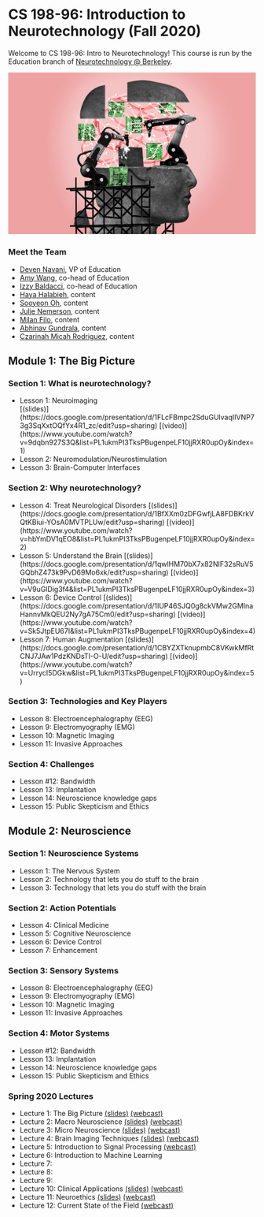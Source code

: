# CS 198-96: Introduction to Neurotechnology (Fall 2020)

Welcome to CS 198-96: Intro to Neurotechnology! This course is run by the Education branch of [Neurotechnology @ Berkeley](https://neurotech.berkeley.edu).

![](neurotech.gif)

<!-- ### Syllabus

[Syllabus](https://docs.google.com/document/d/1kKtiD6YWtURetEiy9AScyJoVWdasE68gR3KoMo3y4c4/edit?usp=sharing) -->

### Meet the Team

- [Deven Navani](https://linkedin.com/in/devennavani), VP of Education 
- [Amy Wang](https://www.linkedin.com/in/amywang58/), co-head of Education
- [Izzy Baldacci](https://www.linkedin.com/in/isabella-baldacci-74694519a/), co-head of Education
- [Haya Halabieh](https://www.linkedin.com/in/haya-halabieh-145941187/), content
- [Sooyeon Oh](https://www.linkedin.com/in/sooyeonoh/), content
- [Julie Nemerson](https://www.linkedin.com/in/julie-nemerson/), content
- [Milan Filo](https://www.linkedin.com/in/milan-f-b2a861110/), content
- [Abhinav Gundrala](), content
- [Czarinah Micah Rodriguez](), content

<h2>Module 1: The Big Picture</h2>
<h3>Section 1: What is neurotechnology?</h3>
<ul>
<li>Lesson 1: Neuroimaging</li> [(slides)](https://docs.google.com/presentation/d/1FLcFBmpc2SduGUlvaqIIVNP73g3SqXxtOQfYx4R1_zc/edit?usp=sharing) [(video)](https://www.youtube.com/watch?v=9dqbn927S3Q&list=PL1ukmPI3TksPBugenpeLF10jjRXR0upOy&index=1)
<li>Lesson 2: Neuromodulation/Neurostimulation</li>
<li>Lesson 3: Brain-Computer Interfaces</li>
</ul>
<h3>Section 2: Why neurotechnology?</h3>
<ul>
<li>Lesson 4: Treat Neurological Disorders [(slides)](https://docs.google.com/presentation/d/1BfXXm0zDFGwfjLA8FDBKrkVQtKBiui-YOsA0MVTPLUw/edit?usp=sharing) [(video)](https://www.youtube.com/watch?v=hbYmDV1qEO8&list=PL1ukmPI3TksPBugenpeLF10jjRXR0upOy&index=2)</li>
<li>Lesson 5: Understand the Brain [(slides)](https://docs.google.com/presentation/d/1qwlHM70bX7x82NIF32sRuV5GQbhZ473k9PvD69Mo6xk/edit?usp=sharing) [(video)](https://www.youtube.com/watch?v=V9uGlDig3f4&list=PL1ukmPI3TksPBugenpeLF10jjRXR0upOy&index=3)</li>
<li>Lesson 6: Device Control [(slides)](https://docs.google.com/presentation/d/1IUP46SJQ0g8ckVMw2GMInaHannvMkQEU2Ny7gA75Cm0/edit?usp=sharing) [(video)](https://www.youtube.com/watch?v=Sk5JtpEU67I&list=PL1ukmPI3TksPBugenpeLF10jjRXR0upOy&index=4)</li>
<li>Lesson 7: Human Augmentation [(slides)](https://docs.google.com/presentation/d/1CBYZXTknupmbC8VKwkMfRtCNJ7JAw1PdzKNDsTI-O-U/edit?usp=sharing) [(video)](https://www.youtube.com/watch?v=UrrycI5DGkw&list=PL1ukmPI3TksPBugenpeLF10jjRXR0upOy&index=5)</li>
</ul>
<h3>Section 3: Technologies and Key Players</h3>
<ul><li>Lesson 8: Electroencephalography (EEG)</li><li>Lesson 9: Electromyography (EMG)</li><li>Lesson 10: Magnetic Imaging</li><li>Lesson 11: Invasive Approaches</li></ul>
<h3>Section 4: Challenges</h3>
<ul><li>Lesson #12: Bandwidth</li><li>Lesson 13: Implantation</li><li>Lesson 14: Neuroscience knowledge gaps</li><li>Lesson 15: Public Skepticism and Ethics</li></ul>

<h2>Module 2: Neuroscience</h2>
<h3>Section 1: Neuroscience Systems</h3>
<ul><li>Lesson 1: The Nervous System</li><li>Lesson 2: Technology that lets you do stuff to the brain</li><li>Lesson 3: Technology that lets you do stuff with the brain</li></ul>
<h3>Section 2: Action Potentials</h3>
<ul><li>Lesson 4: Clinical Medicine</li><li>Lesson 5: Cognitive Neuroscience</li><li>Lesson 6: Device Control</li><li>Lesson 7: Enhancement</li></ul>
<h3>Section 3: Sensory Systems</h3>
<ul><li>Lesson 8: Electroencephalography (EEG)</li><li>Lesson 9: Electromyography (EMG)</li><li>Lesson 10: Magnetic Imaging</li><li>Lesson 11: Invasive Approaches</li></ul>
<h3>Section 4: Motor Systems</h3>
<ul><li>Lesson #12: Bandwidth</li><li>Lesson 13: Implantation</li><li>Lesson 14: Neuroscience knowledge gaps</li><li>Lesson 15: Public Skepticism and Ethics</li></ul>


### Spring 2020 Lectures

- Lecture 1: The Big Picture [(slides)](https://docs.google.com/presentation/d/18uCmsE90HPA1_8xNekUP94K5ErNxOS5hffchtTHXlLg/edit?usp=sharing) [(webcast)](https://www.youtube.com/watch?v=JWnHp_lqkKY) 
- Lecture 2: Macro Neuroscience [(slides)](https://docs.google.com/presentation/d/1qf8d9TegBbjmpbiEGmMCCupMV_R1GzlB0OUxH956umc/edit?usp=sharing) [(webcast)](https://youtu.be/IY02T5WzCpw)
- Lecture 3: Micro Neuroscience [(slides)](https://docs.google.com/presentation/d/1v1lizm3QJqGZx0vuf2hYUl0MvI9G786ZRvUn52kutPk/edit?usp=sharing) [(webcast)](https://youtu.be/FT_gtKjSTQQ)
- Lecture 4: Brain Imaging Techniques [(slides)](https://docs.google.com/presentation/d/1Xx8Ssu3ZhAqTyweJZJMXOBT8urqL5kGnCppBIxzM3SM/edit?usp=sharing) [(webcast)](https://youtu.be/rsP_Obn7JKU)
- Lecture 5: Introduction to Signal Processing [(webcast)](https://youtu.be/gURGgMwAoDM)
- Lecture 6: Introduction to Machine Learning
- Lecture 7:
- Lecture 8: 
- Lecture 9: 
- Lecture 10: Clinical Applications [(slides)](https://docs.google.com/presentation/d/1I5xrWjetjQesf7aAzMJwKvL0yQG4yI6IxYkVmpix4oM/edit?usp=sharing) [(webcast)](https://youtu.be/OmwgQUC69mc)
- Lecture 11: Neuroethics [(slides)](https://docs.google.com/presentation/d/1Q0yCELR0dzq3aViE_IOU7gFfSs_s-NZVFGVRqwjsBjk/edit?usp=sharing) [(webcast)](https://youtu.be/ftGm5tj6QMg)
- Lecture 12: Current State of the Field [(webcast)](https://youtu.be/T9HmHf7EPms)

<!-- ### Labs

- [Lab 1: Getting started with EEG](http://docs.openbci.com/Tutorials/02-Ganglion_Getting%20Started_Guide)
- Lab 2: Sensory extension
- [Lab 3: Detecting event-related potentials](lab3)
- [Lab 4: Neurofeedback](lab4)
- [Lab 5: Steady-state visually evoked potentials](lab5)
- [Lab 6: Detecting stress using biosignals](lab6)
- [Lab 7: Measuring attention using cross-brain correlations](lab7)
- [Lab 8: Detecting and controlling muscle movements](lab8)
- [Lab 9: Characterizing EEG responses to smell](lab9) -->
